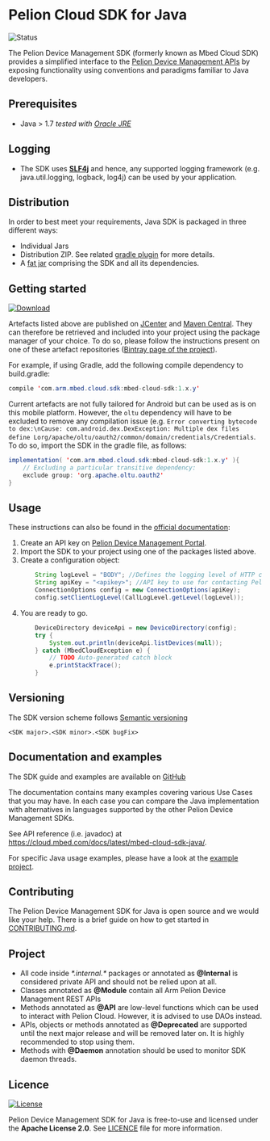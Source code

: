 # Pelion Cloud SDK for Java

![Status](https://img.shields.io/badge/status-beta-orange.svg)

The Pelion Device Management SDK (formerly known as Mbed Cloud SDK) provides a simplified interface to the [Pelion Device Management APIs](https://www.mbed.com/en/platform/cloud/) by exposing functionality using conventions and paradigms familiar to Java developers.

## Prerequisites
* Java > 1.7   _tested with [Oracle JRE](http://www.oracle.com/technetwork/java/javase/downloads/index.html)_

## Logging
* The SDK uses **[SLF4j](https://www.slf4j.org/)** and hence, any supported logging framework  (e.g. java.util.logging, logback, log4j) can be used by your application.

## Distribution
In order to best meet your requirements, Java SDK is packaged in three different ways:
* Individual Jars
* Distribution ZIP. See related [gradle plugin](https://docs.gradle.org/current/userguide/javaLibraryDistribution_plugin.html) for more details.
* A [fat jar](https://github.com/johnrengelman/shadow) comprising the SDK and all its dependencies.

## Getting started
[ ![Download](https://api.bintray.com/packages/armmbed/mbed-cloud-sdk/mbed-cloud-sdk/images/download.svg) ](https://bintray.com/armmbed/mbed-cloud-sdk/mbed-cloud-sdk/_latestVersion)

Artefacts listed above are published on [JCenter](https://bintray.com/armmbed/mbed-cloud-sdk) and [Maven Central](https://mvnrepository.com/artifact/com.arm.mbed.cloud.sdk/mbed-cloud-sdk).
They can therefore be retrieved and included into your project using the package manager of your choice. To do so, please follow the instructions present on one of these artefact repositories ([Bintray page of the project](https://bintray.com/armmbed/mbed-cloud-sdk/mbed-cloud-sdk/)).

For example, if using Gradle, add the following compile dependency to build.gradle:
```java
compile 'com.arm.mbed.cloud.sdk:mbed-cloud-sdk:1.x.y'
```
Current artefacts are not fully tailored for Android but can be used as is on this mobile platform. However, the ``oltu`` dependency will have to be excluded to remove any compilation issue (e.g. ``Error converting bytecode to dex:\nCause: com.android.dex.DexException: Multiple dex files define Lorg/apache/oltu/oauth2/common/domain/credentials/Credentials``.
To do so, import the SDK in the gradle file, as follows:
```java
implementation( 'com.arm.mbed.cloud.sdk:mbed-cloud-sdk:1.x.y' ){
    // Excluding a particular transitive dependency:
    exclude group: 'org.apache.oltu.oauth2'
}
```
## Usage
These instructions can also be found in the [official documentation](https://cloud.mbed.com/docs/latest/mbed-cloud-sdk-java/):
1. Create an API key on [Pelion Device Management Portal](https://portal.mbedcloud.com/).
2. Import the SDK to your project using one of the packages listed above.
3. Create a configuration object:
    ```java
        String logLevel = "BODY"; //Defines the logging level of HTTP communications. See CallLogLevel for more information.
        String apiKey = "<apikey>"; //API key to use for contacting Pelion Cloud.
        ConnectionOptions config = new ConnectionOptions(apiKey);
        config.setClientLogLevel(CallLogLevel.getLevel(logLevel));
    ```
4. You are ready to go.
    ```java
        DeviceDirectory deviceApi = new DeviceDirectory(config);
        try {
            System.out.println(deviceApi.listDevices(null));
        } catch (MbedCloudException e) {
            // TODO Auto-generated catch block
            e.printStackTrace();
        }
    ```
## Versioning
The SDK version scheme follows [Semantic versioning](https://semver.org/)

`<SDK major>.<SDK minor>.<SDK bugFix>`

## Documentation and examples
The SDK guide and examples are available on [GitHub](https://armmbed.github.io/mbed-cloud-sdk-documentation/#introduction)

The documentation contains many examples covering various Use Cases that you may have. In each case you can compare the Java implementation with alternatives in languages
supported by the other Pelion Device Management SDKs.

See API reference (i.e. javadoc) at https://cloud.mbed.com/docs/latest/mbed-cloud-sdk-java/.

For specific Java usage examples, please have a look at the [example project](examples/README.md).

## Contributing
The Pelion Device Management SDK for Java is open source and we would like your help. There is a brief guide on how to get started in [CONTRIBUTING.md](CONTRIBUTING.md).

## Project
* All code inside _\*.internal.\*_ packages or annotated as **@Internal** is considered private API and should not be relied upon at all.
* Classes annotated as **@Module** contain all Arm Pelion Device Management REST APIs
* Methods annotated as **@API** are low-level functions which can be used to interact with Pelion Cloud. However, it is advised to use DAOs instead.
* APIs, objects or methods annotated as **@Deprecated** are supported until the next major release and will be removed later on. It is highly recommended to stop using them.
* Methods with **@Daemon** annotation should be used to monitor SDK daemon threads.

## Licence
[![License](https://img.shields.io/badge/License-Apache%202.0-blue.svg)](https://opensource.org/licenses/Apache-2.0)

Pelion Device Management SDK for Java is free-to-use and licensed under the **Apache License
2.0**. See [LICENCE](LICENCE) file for more information.
